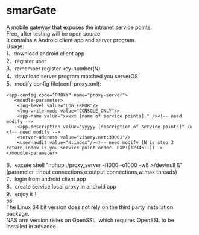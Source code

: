 # smarGate
A mobile gateway that exposes the intranet service points. <br>
Free, after testing will be open source. <br>
It contains a Android client app and server program.<br>
Usage:<br>
1、download android client app<br>
2、register user<br>
3、remember register key-number(N)<br>
4、download server program matched you serverOS<br>
5、modify config file(conf-proxy.xml):<br>
  <?xml version="1.0" encoding="GBK"?>
    <app-config code="PROXY" name="proxy-server">
       <moudle-parameter>
        <log-level value="LOG_ERROR"/>
        <log-write-mode value="CONSOLE_ONLY"/>
        <app-name value="xxxxx [name of service points]." /><!-- need modify -->
        <app-description value="yyyyy [description of service points]" /><!-- need modify -->
        <server-address value="visery.net:39001"/>
        <user-audit value="N:index"/><!-- need modify (N is step 3 return,index is you service point order. EXP:[12345:1])-->
    </moudle-parameter>
  </app-config>
6、excute shell "nohup ./proxy_server -i1000 -o1000 -w8 >/dev/null &"(parameter i:input connections,o:output connections,w:max threads)<br>
7、login from android client app<br>
8、create service local proxy in android app<br>
9、enjoy it！<br>
ps:<br>
The Linux 64 bit version does not rely on the third party installation package.<br>
NAS arm version relies on OpenSSL, which requires OpenSSL to be installed in advance.<br>
